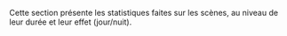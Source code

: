 <div class="explication" markdown="1">

Cette section présente les statistiques faites sur les scènes, au niveau de leur durée et leur effet (jour/nuit).

</div>
